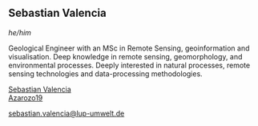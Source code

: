 ## Sebastian Valencia
*he/him*

Geological Engineer with an MSc in Remote Sensing, geoinformation and visualisation. Deep knowledge in remote sensing, geomorphology, and environmental processes. Deeply interested in natural processes, remote sensing technologies and data-processing methodologies.

<i class="fa-brands fa-linkedin"></i> [Sebastian Valencia](https://www.linkedin.com/in/juan-sebastian-valencia-906436145/)  
<i class="fa-brands fa-github"></i> [Azarozo19](https://github.com/Azarozo19)

<i class="fa-solid fa-envelope"></i> [sebastian.valencia@lup-umwelt.de](mailto:sebastian.valencia@lup-umwelt.de)

